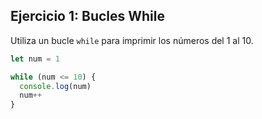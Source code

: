 ## Ejercicio 1: Bucles While

Utiliza un bucle `while` para imprimir los números del 1 al 10.

```javascript
let num = 1

while (num <= 10) {
  console.log(num)
  num++
}
```
